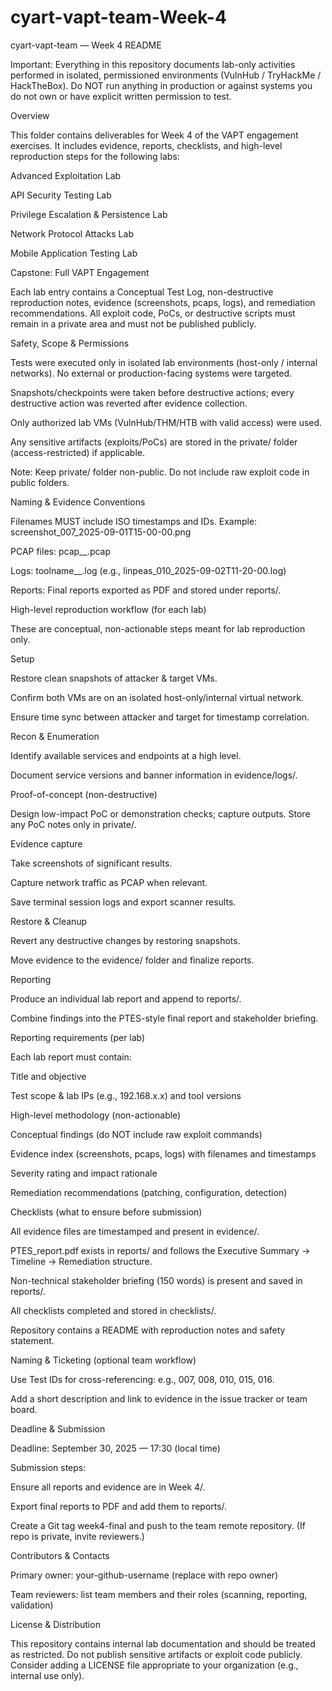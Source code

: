 # cyart-vapt-team-Week-4
cyart-vapt-team — Week 4 README

Important: Everything in this repository documents lab-only activities performed in isolated, permissioned environments (VulnHub / TryHackMe / HackTheBox). Do NOT run anything in production or against systems you do not own or have explicit written permission to test.

Overview

This folder contains deliverables for Week 4 of the VAPT engagement exercises. It includes evidence, reports, checklists, and high-level reproduction steps for the following labs:

Advanced Exploitation Lab

API Security Testing Lab

Privilege Escalation & Persistence Lab

Network Protocol Attacks Lab

Mobile Application Testing Lab

Capstone: Full VAPT Engagement

Each lab entry contains a Conceptual Test Log, non-destructive reproduction notes, evidence (screenshots, pcaps, logs), and remediation recommendations. All exploit code, PoCs, or destructive scripts must remain in a private area and must not be published publicly.

Safety, Scope & Permissions

Tests were executed only in isolated lab environments (host-only / internal networks). No external or production-facing systems were targeted.

Snapshots/checkpoints were taken before destructive actions; every destructive action was reverted after evidence collection.

Only authorized lab VMs (VulnHub/THM/HTB with valid access) were used.

Any sensitive artifacts (exploits/PoCs) are stored in the private/ folder (access-restricted) if applicable.


Note: Keep private/ folder non-public. Do not include raw exploit code in public folders.

Naming & Evidence Conventions

Filenames MUST include ISO timestamps and IDs. Example: screenshot_007_2025-09-01T15-00-00.png

PCAP files: pcap_<testID>_<timestamp>.pcap

Logs: toolname_<testID>_<timestamp>.log (e.g., linpeas_010_2025-09-02T11-20-00.log)

Reports: Final reports exported as PDF and stored under reports/.

High-level reproduction workflow (for each lab)

These are conceptual, non-actionable steps meant for lab reproduction only.

Setup

Restore clean snapshots of attacker & target VMs.

Confirm both VMs are on an isolated host-only/internal virtual network.

Ensure time sync between attacker and target for timestamp correlation.

Recon & Enumeration

Identify available services and endpoints at a high level.

Document service versions and banner information in evidence/logs/.

Proof-of-concept (non-destructive)

Design low-impact PoC or demonstration checks; capture outputs. Store any PoC notes only in private/.

Evidence capture

Take screenshots of significant results.

Capture network traffic as PCAP when relevant.

Save terminal session logs and export scanner results.

Restore & Cleanup

Revert any destructive changes by restoring snapshots.

Move evidence to the evidence/ folder and finalize reports.

Reporting

Produce an individual lab report and append to reports/.

Combine findings into the PTES-style final report and stakeholder briefing.

Reporting requirements (per lab)

Each lab report must contain:

Title and objective

Test scope & lab IPs (e.g., 192.168.x.x) and tool versions

High-level methodology (non-actionable)

Conceptual findings (do NOT include raw exploit commands)

Evidence index (screenshots, pcaps, logs) with filenames and timestamps

Severity rating and impact rationale

Remediation recommendations (patching, configuration, detection)

Checklists (what to ensure before submission)

 All evidence files are timestamped and present in evidence/.

 PTES_report.pdf exists in reports/ and follows the Executive Summary → Timeline → Remediation structure.

 Non-technical stakeholder briefing (150 words) is present and saved in reports/.

 All checklists completed and stored in checklists/.

 Repository contains a README with reproduction notes and safety statement.

Naming & Ticketing (optional team workflow)

Use Test IDs for cross-referencing: e.g., 007, 008, 010, 015, 016.

Add a short description and link to evidence in the issue tracker or team board.

Deadline & Submission

Deadline: September 30, 2025 — 17:30 (local time)

Submission steps:

Ensure all reports and evidence are in Week 4/.

Export final reports to PDF and add them to reports/.

Create a Git tag week4-final and push to the team remote repository. (If repo is private, invite reviewers.)

Contributors & Contacts

Primary owner: your-github-username (replace with repo owner)

Team reviewers: list team members and their roles (scanning, reporting, validation)

License & Distribution

This repository contains internal lab documentation and should be treated as restricted. Do not publish sensitive artifacts or exploit code publicly. Consider adding a LICENSE file appropriate to your organization (e.g., internal use only).
